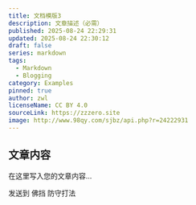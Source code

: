 ```yaml
---
title: 文档模版3
description: 文章描述（必需）
published: 2025-08-24 22:29:31
updated: 2025-08-24 22:30:12
draft: false
series: markdown
tags:
  - Markdown
  - Blogging
category: Examples
pinned: true
author: zwl
licenseName: CC BY 4.0
sourceLink: https://zzzero.site
image: http://www.98qy.com/sjbz/api.php?r=24222931
---
```



## 文章内容

在这里写入您的文章内容...

发送到
佛挡
防守打法

